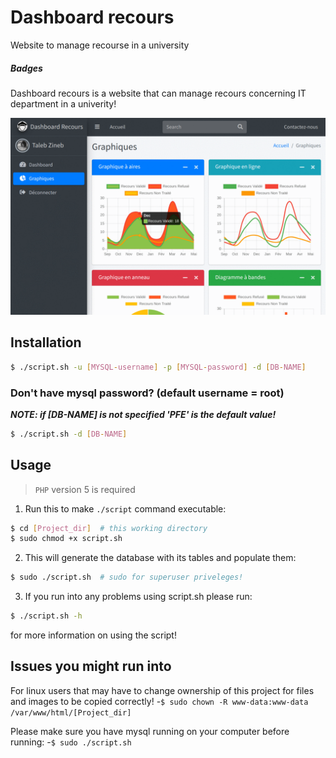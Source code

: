 # Dashboard recours

Website to manage recourse in a university

##### Badges

Dashboard recours is a website that can manage recours concerning IT department in a univerity!

![demo](./Plugins/demo.gif)

## Installation

```bash
$ ./script.sh -u [MYSQL-username] -p [MYSQL-password] -d [DB-NAME]
```

### Don't have mysql password? (default username = root)

**_NOTE: if [DB-NAME] is not specified 'PFE' is the default value!_**
```bash
$ ./script.sh -d [DB-NAME]
```

## Usage

> `PHP` version 5 is required
1. Run this to make `./script` command executable:
```bash
$ cd [Project_dir]  # this working directory
$ sudo chmod +x script.sh
```
2. This will generate the database with its tables and populate them:
```bash
$ sudo ./script.sh  # sudo for superuser priveleges!
```
3. If you run into any problems using script.sh please run:
```bash
$ ./script.sh -h
```
for more information on using the script!

## Issues you might run into

For linux users that may have to change ownership of this project for files and images to be copied correctly!
-`$ sudo chown -R www-data:www-data /var/www/html/[Project_dir]`

Please make sure you have mysql running on your computer before running:
-`$ sudo ./script.sh`
